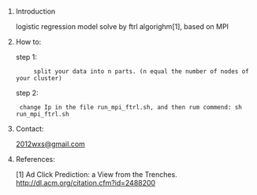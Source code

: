 1. Introduction

	logistic regression model solve by ftrl algorighm[1], based on MPI

2. How to:

	step 1:

    		split your data into n parts. (n equal the number of nodes of your cluster)

	step 2:

		change Ip in the file run_mpi_ftrl.sh, and then rum commend: sh run_mpi_ftrl.sh


3. Contact:

	2012wxs@gmail.com

4. References:

	[1] Ad Click Prediction: a View from the Trenches. http://dl.acm.org/citation.cfm?id=2488200

